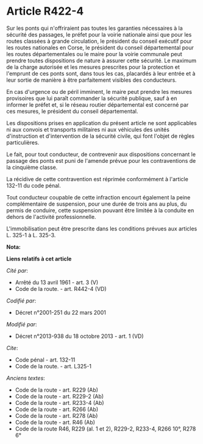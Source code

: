 # Article R422-4

Sur les ponts qui n'offriraient pas toutes les garanties nécessaires à la sécurité des passages, le préfet pour la voirie
nationale ainsi que pour les routes classées à grande circulation, le président du conseil exécutif pour les routes
nationales en Corse, le président du conseil départemental pour les routes départementales ou le maire pour la voirie
communale peut prendre toutes dispositions de nature à assurer cette sécurité. Le maximum de la charge autorisée et les
mesures prescrites pour la protection et l'emprunt de ces ponts sont, dans tous les cas, placardés à leur entrée et à leur
sortie de manière à être parfaitement visibles des conducteurs. 

En cas d'urgence ou de péril imminent, le maire peut prendre les mesures provisoires que lui paraît commander la sécurité
publique, sauf à en informer le préfet et, si le réseau routier départemental est concerné par ces mesures, le président du
conseil départemental. 

Les dispositions prises en application du présent article ne sont applicables ni aux convois et transports militaires ni aux
véhicules des unités d'instruction et d'intervention de la sécurité civile, qui font l'objet de règles particulières. 

Le fait, pour tout conducteur, de contrevenir aux dispositions concernant le passage des ponts est puni de l'amende prévue
pour les contraventions de la cinquième classe. 

La récidive de cette contravention est réprimée conformément à l'article 132-11 du code pénal. 

Tout conducteur coupable de cette infraction encourt également la peine complémentaire de suspension, pour une durée de trois
ans au plus, du permis de conduire, cette suspension pouvant être limitée à la conduite en dehors de l'activité
professionnelle. 

L'immobilisation peut être prescrite dans les conditions prévues aux articles L. 325-1 à L. 325-3.

**Nota:**



**Liens relatifs à cet article**

_Cité par_:

  - Arrêté du 13 avril 1961 - art. 3 (V)
  - Code de la route. - art. R442-4 (VD)

_Codifié par_:

  - Décret n°2001-251 du 22 mars 2001

_Modifié par_:

  - Décret n°2013-938 du 18 octobre 2013 - art. 1 (VD)

_Cite_:

  - Code pénal - art. 132-11
  - Code de la route. - art. L325-1

_Anciens textes_:

  - Code de la route - art. R229 (Ab)
  - Code de la route - art. R229-2 (Ab)
  - Code de la route - art. R233-4 (Ab)
  - Code de la route - art. R266 (Ab)
  - Code de la route - art. R278 (Ab)
  - Code de la route - art. R46 (Ab)
  - Code de la route R46, R229 (al. 1 et 2), R229-2, R233-4, R266 10°, R278 6°
